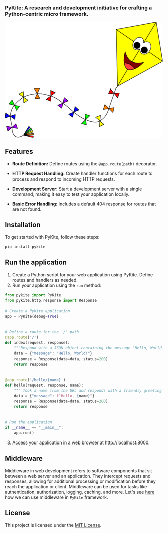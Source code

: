 ### PyKite: A research and development initiative for crafting a Python-centric micro framework.

[//]: # (![Pykite, the Python framework]&#40;./extras/yellow-kite.png&#41;)
![PyKite Icon](https://raw.githubusercontent.com/ImamHossainRoni/pykite/main/extras/yellow-kite.png)

## Features

- **Route Definition:** Define routes using the `@app.route(path)` decorator.

- **HTTP Request Handling:** Create handler functions for each route to process and respond to incoming HTTP requests.

- **Development Server:** Start a development server with a single command, making it easy to test your application locally.

- **Basic Error Handling:** Includes a default 404 response for routes that are not found.


## Installation
To get started with PyKite, follow these steps:
```bash
pip install pykite
```
## Run the application
1. Create a Python script for your web application using PyKite. Define routes and handlers as needed.
2. Run your application using the `run` method:

```python
from pykite import PyKite
from pykite.http.response import Response

# Create a PyKite application
app = PyKite(debug=True)


# Define a route for the '/' path
@app.route('/')
def index(request, response):
    """Respond with a JSON object containing the message "Hello, World!" to all requests to the '/' path."""
    data = {"message": "Hello, World!"}
    response = Response(data=data, status=200)
    return response


@app.route('/hello/{name}')
def hello(request, response, name):
    """ Took a name from the URL and responds with a friendly greeting in JSON."""
    data = {"message": f"Hello, {name}"}
    response = Response(data=data, status=200)
    return response


# Run the application
if __name__ == "__main__":
    app.run()

```
3. Access your application in a web browser at http://localhost:8000.

## Middleware
Middleware in web development refers to software components that sit between a web server and an application. They intercept requests and responses, allowing for additional processing or modification before they reach the application or client. Middleware can be used for tasks like authentication, authorization, logging, caching, and more. Let's see [here](middleware.md) how we can use middleware in `PyKite` framework. 

## License

This project is licensed under the [MIT License](LICENSE).
